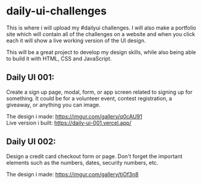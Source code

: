 # daily-ui-challenges

This is where i will upload my #dailyui challenges. I will also make a portfolio site which will contain all of the challenges on a website and when you click each it will show a live working version of the UI design.

This will be a great project to develop my design skills, while also being able to build it with HTML, CSS and JavaScript. 

## Daily UI 001:

Create a sign up page, modal, form, or app screen related to signing up for something. It could be for a volunteer event, contest registration, a giveaway, or anything you can image.

The design i made: https://imgur.com/gallery/q0cAU91 <br>
Live version i built: https://daily-ui-001.vercel.app/

## Daily UI 002:

Design a credit card checkout form or page. Don't forget the important elements such as the numbers, dates, security numbers, etc.

The design i made: https://imgur.com/gallery/tjOf3n8 <br>